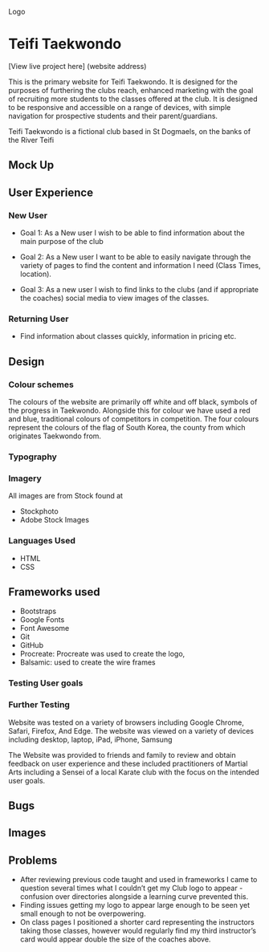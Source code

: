 Logo
# Teifi Taekwondo
[View live project here] (website address)

This is the primary  website for Teifi Taekwondo. It is designed for the purposes of furthering the clubs reach, enhanced marketing with the goal of recruiting more students to the classes offered at the club. It is designed to be responsive and accessible on a range of devices, with simple navigation for prospective students and their parent/guardians.

Teifi Taekwondo is a fictional club based in St Dogmaels, on the banks of the River Teifi

## Mock Up

## User Experience

### New User
- Goal 1: As a New user I wish to be able to find information about the main purpose of the club

- Goal 2: As a New user I want to be able to easily navigate through the variety of pages to find the content and information I need (Class Times, location). 

- Goal 3: As a new user I wish to find links to the clubs (and if appropriate the coaches) social media to view images of the classes.

### Returning User
- Find information about classes quickly, information in pricing etc.

## Design
### Colour schemes
The colours of the website are primarily off white and off black, symbols of the progress in Taekwondo. Alongside this for colour we have used a red and blue, traditional colours of competitors in competition. The four colours represent the colours of the flag of South Korea, the county from which originates Taekwondo from.

### Typography

### Imagery
All images are from Stock found at
- Stockphoto
- Adobe Stock Images 
### Languages Used
- HTML
- CSS

## Frameworks used
- Bootstraps
- Google Fonts
- Font Awesome
- Git
- GitHub
- Procreate: Procreate was used to create the logo, 
- Balsamic: used to create the wire frames

### Testing User goals

### Further Testing
Website was tested on a variety of browsers including Google Chrome, Safari, Firefox, And Edge.
The website was viewed on a variety of devices including desktop, laptop, iPad, iPhone, Samsung

The Website was provided to friends and family to review and obtain feedback on user experience and these included practitioners of  Martial Arts including a Sensei of a local Karate club with the focus on the intended user goals.

## Bugs

## Images

## Problems
- After reviewing previous code taught and used in frameworks I came to question several times what I couldn’t get my Club logo to appear - confusion over directories alongside a learning curve prevented this.
- Finding issues getting my logo to appear large enough to be seen yet small enough to not be overpowering. 
- On class pages I positioned a shorter card representing the instructors taking those classes, however would regularly find my third instructor’s card would appear double the size of the coaches above.
